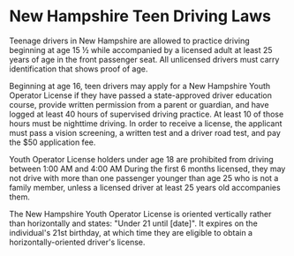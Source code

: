 # New Hampshire Teen Driving Laws

Teenage drivers in New Hampshire are allowed to practice driving beginning at age 15 ½ while accompanied by a licensed adult at least 25 years of age in the front passenger seat. All unlicensed drivers must carry identification that shows proof of age.

Beginning at age 16, teen drivers may apply for a New Hampshire Youth Operator License if they have passed a state-approved driver education course, provide written permission from a parent or guardian, and have logged at least 40 hours of supervised driving practice. At least 10 of those hours must be nighttime driving. In order to receive a license, the applicant must pass a vision screening, a written test and a driver road test, and pay the $50 application fee.

Youth Operator License holders under age 18 are prohibited from driving between 1:00 AM and 4:00 AM During the first 6 months licensed, they may not drive with more than one passenger younger than age 25 who is not a family member, unless a licensed driver at least 25 years old accompanies them.

The New Hampshire Youth Operator License is oriented vertically rather than horizontally and states: "Under 21 until [date]". It expires on the individual's 21st birthday, at which time they are eligible to obtain a horizontally-oriented driver's license.
